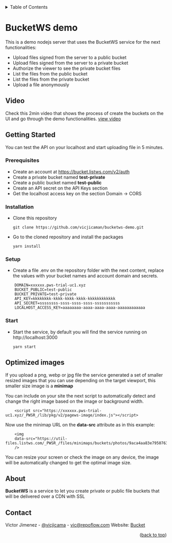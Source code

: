 
<!-- TABLE OF CONTENTS -->
<details>
  <summary>Table of Contents</summary>
  <ol>
    <li><a href="#bucketws-demo">BucketWS demo</a></li>
    <li><a href="#video">Video</a></li>
    <li>
      <a href="#getting-started">Getting Started</a>
      <ul>
        <li><a href="#prerequisites">Prerequisites</a></li>
        <li><a href="#installation">Installation</a></li>
        <li><a href="#setup">Setup</a></li>
        <li><a href="#start">Start</a></li>
      </ul>
    </li>
    <li><a href="#optimized-images">Optimized images</a></li>
    <li><a href="#about">About</a></li>
    <li><a href="#contact">Contact</a></li>
  </ol>
</details>



<!-- BUCKETWS -->
# BucketWS demo

This is a demo nodejs server that uses the BucketWS service for the next functionalities:
- Upload files signed from the server to a public bucket
- Upload files signed from the server to a private bucket
- Authorize the viewer to see the private bucket files
- List the files from the public bucket
- List the files from the private bucket
- Upload a file anonymously


<!-- VIDEO -->
## Video

Check this 2min video that shows the process of create the buckets on the UI and go through the demo functionalities.
[view video](https://www.youtube.com/watch?v=1qfLT9DlxPk)

<!-- GETTING STARTED -->
## Getting Started

You can test the API on your localhost and start uploading file in 5 minutes.

### Prerequisites

- Create an account at https://bucket.listws.com/v2/auth
- Create a private bucket named **test-private**
- Create a public bucket named **test-public**
- Create an API secret on the API Keys section
- Get the localhost access key on the section Domain -> CORS


### Installation

* Clone this repository
  ``` 
  git clone https://github.com/vicjicaman/bucketws-demo.git
  ```
* Go to the cloned repository and install the packages
  ``` 
  yarn install
  ```
  
### Setup

* Create a file .env on the repository folder with the next content, replace the values with your bucket names and account domain and secrets.
```  
    DOMAIN=xxxxxx.pws-trial-uc1.xyz
    BUCKET_PUBLIC=test-public
    BUCKET_PRIVATE=test-private
    API_KEY=kkkkkkkk-kkkk-kkkk-kkkk-kkkkkkkkkkkk
    API_SECRET=ssssssss-ssss-ssss-ssss-sssssssssss
    LOCALHOST_ACCESS_KEY=aaaaaaaa-aaaa-aaaa-aaaa-aaaaaaaaaaaa
```  

### Start

* Start the service, by default you will find the service running on http://localhost:3000
  ``` 
  yarn start
  ```


<!-- OPTIMIZED IMAGES -->
## Optimized images

If you upload a png, webp or jpg file the service generated a set of smaller resized images that you can use depending on the target viewport, this smaller size image is a **minimap**

You can include on your site the next script to automatically detect and change the right image based on the image or background width.
```
    <script src="https://xxxxxx.pws-trial-uc1.xyz/_PWSR_/lib/pkg/v2/pagews-image/index.js"></script>
```

Now use the minimap URL on the **data-src** attribute as in this example:

```
    <img 
    data-src="https://util-files.listws.com/_PWSR_/files/minimaps/buckets/photos/9aca4aa83e79507630361b8fad6a7561.jpg/xs.webp"
    /> 
```
You can resize your screen or check the image on any device, the image will be automatically changed to get the optimal image size.


<!-- ABOUT -->
## About

**BucketWS** is a service to let you create private or public file buckets that will be delivered over a CDN with SSL



<!-- CONTACT -->
## Contact

Victor Jimenez - [@vicjicama](https://twitter.com/vicjicama) - vic@repoflow.com
Website: [Bucket](https://bucket.listws.com)

<p align="right">(<a href="#top">back to top</a>)</p>
